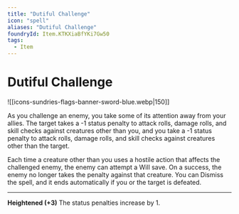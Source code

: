 ```yaml
---
title: "Dutiful Challenge"
icon: "spell"
aliases: "Dutiful Challenge"
foundryId: Item.KTKXiaBfYKi7Gw50
tags:
  - Item
---
```


# Dutiful Challenge
![[icons-sundries-flags-banner-sword-blue.webp|150]]

As you challenge an enemy, you take some of its attention away from your allies. The target takes a -1 status penalty to attack rolls, damage rolls, and skill checks against creatures other than you, and you take a -1 status penalty to attack rolls, damage rolls, and skill checks against creatures other than the target.

Each time a creature other than you uses a hostile action that affects the challenged enemy, the enemy can attempt a Will save. On a success, the enemy no longer takes the penalty against that creature. You can Dismiss the spell, and it ends automatically if you or the target is defeated.

* * *

**Heightened (+3)** The status penalties increase by 1.


